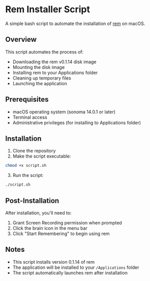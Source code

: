 # Rem Installer Script

A simple bash script to automate the installation of [rem](https://github.com/jasonjmcghee/rem) on macOS.

## Overview

This script automates the process of:
- Downloading the rem v0.1.14 disk image
- Mounting the disk image
- Installing rem to your Applications folder
- Cleaning up temporary files
- Launching the application

## Prerequisites

- macOS operating system (sonoma 14.0.1 or later)
- Terminal access
- Administrative privileges (for installing to Applications folder)

## Installation

1. Clone the repository
2. Make the script executable:
```bash
chmod +x script.sh
```
3. Run the script:
```bash
./script.sh
```

## Post-Installation

After installation, you'll need to:
1. Grant Screen Recording permission when prompted
2. Click the brain icon in the menu bar
3. Click "Start Remembering" to begin using rem


## Notes

- This script installs version 0.1.14 of rem
- The application will be installed to your `/Applications` folder
- The script automatically launches rem after installation
